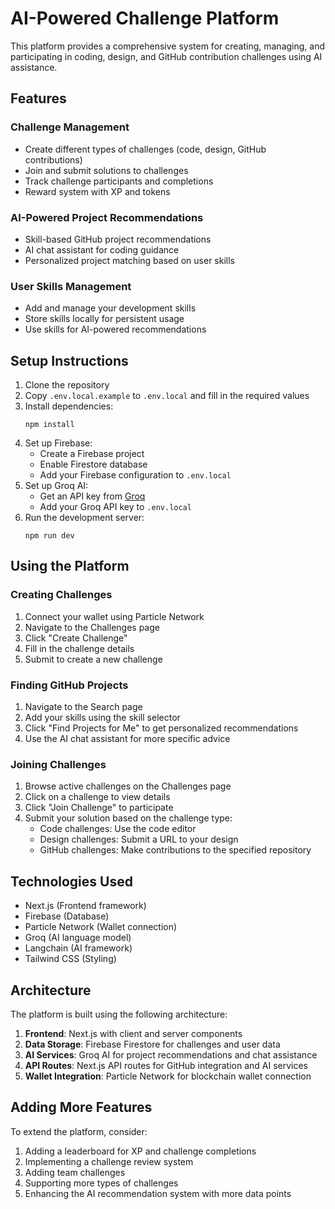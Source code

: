 # AI-Powered Challenge Platform

This platform provides a comprehensive system for creating, managing, and participating in coding, design, and GitHub contribution challenges using AI assistance.

## Features

### Challenge Management

- Create different types of challenges (code, design, GitHub contributions)
- Join and submit solutions to challenges
- Track challenge participants and completions
- Reward system with XP and tokens

### AI-Powered Project Recommendations

- Skill-based GitHub project recommendations
- AI chat assistant for coding guidance
- Personalized project matching based on user skills

### User Skills Management

- Add and manage your development skills
- Store skills locally for persistent usage
- Use skills for AI-powered recommendations

## Setup Instructions

1. Clone the repository
2. Copy `.env.local.example` to `.env.local` and fill in the required values
3. Install dependencies:
   ```
   npm install
   ```
4. Set up Firebase:
   - Create a Firebase project
   - Enable Firestore database
   - Add your Firebase configuration to `.env.local`
5. Set up Groq AI:
   - Get an API key from [Groq](https://console.groq.com)
   - Add your Groq API key to `.env.local`
6. Run the development server:
   ```
   npm run dev
   ```

## Using the Platform

### Creating Challenges

1. Connect your wallet using Particle Network
2. Navigate to the Challenges page
3. Click "Create Challenge"
4. Fill in the challenge details
5. Submit to create a new challenge

### Finding GitHub Projects

1. Navigate to the Search page
2. Add your skills using the skill selector
3. Click "Find Projects for Me" to get personalized recommendations
4. Use the AI chat assistant for more specific advice

### Joining Challenges

1. Browse active challenges on the Challenges page
2. Click on a challenge to view details
3. Click "Join Challenge" to participate
4. Submit your solution based on the challenge type:
   - Code challenges: Use the code editor
   - Design challenges: Submit a URL to your design
   - GitHub challenges: Make contributions to the specified repository

## Technologies Used

- Next.js (Frontend framework)
- Firebase (Database)
- Particle Network (Wallet connection)
- Groq (AI language model)
- Langchain (AI framework)
- Tailwind CSS (Styling)

## Architecture

The platform is built using the following architecture:

1. **Frontend**: Next.js with client and server components
2. **Data Storage**: Firebase Firestore for challenges and user data
3. **AI Services**: Groq AI for project recommendations and chat assistance
4. **API Routes**: Next.js API routes for GitHub integration and AI services
5. **Wallet Integration**: Particle Network for blockchain wallet connection

## Adding More Features

To extend the platform, consider:

1. Adding a leaderboard for XP and challenge completions
2. Implementing a challenge review system
3. Adding team challenges
4. Supporting more types of challenges
5. Enhancing the AI recommendation system with more data points
